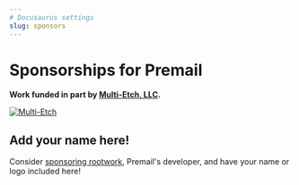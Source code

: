 ```yaml
---
# Docusaurus settings
slug: sponsors
---
```


# Sponsorships for Premail

<!-- This document gets mirrored from the Premail documentation site repo to the
     main Premail repo automatically. It should only be edited in the site repo:
     https://github.com/premail/website
     and all links need to be absolute and not relative. -->

**Work funded in part by [Multi-Etch, LLC](https://www.multietch.com).**

[![Multi-Etch](/img/sponsors/multietch.jpg)](https://www.multietch.com)

## Add your name here!

Consider [sponsoring rootwork](https://github.com/sponsors/rootwork), Premail's
developer, and have your name or logo included here!
